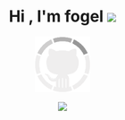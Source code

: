 <h1 align="center"><b>Hi , I'm fogel </b><img src="https://media.giphy.com/media/hvRJCLFzcasrR4ia7z/giphy.gif" width="35"></h1>

 <div align=center>
        <img src="https://raw.githubusercontent.com/AhmedFathyDev/AhmedFathyDev/main/GitHub.gif" alt="GitHub Octocat Logo" height="100">
    </div>
<p align="center">
  <a href="https://skillicons.dev">
    <img src="https://skillicons.dev/icons?i=git,css,discord,figma,github,html,java,js,linux,vscode,netes&perline=14" />
  </a>
</p>


